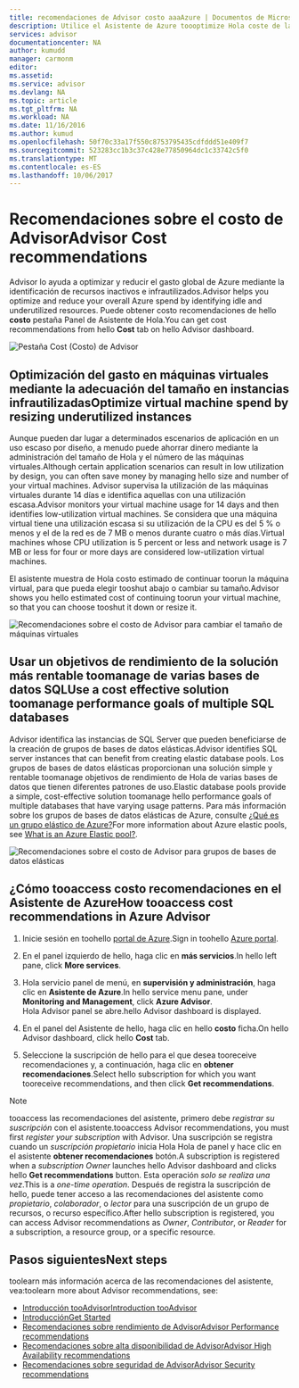 ```yaml
---
title: recomendaciones de Advisor costo aaaAzure | Documentos de Microsoft
description: Utilice el Asistente de Azure toooptimize Hola coste de las implementaciones de Azure.
services: advisor
documentationcenter: NA
author: kumudd
manager: carmonm
editor: 
ms.assetid: 
ms.service: advisor
ms.devlang: NA
ms.topic: article
ms.tgt_pltfrm: NA
ms.workload: NA
ms.date: 11/16/2016
ms.author: kumud
ms.openlocfilehash: 50f70c33a17f550c8753795435cdfddd51e409f7
ms.sourcegitcommit: 523283cc1b3c37c428e77850964dc1c33742c5f0
ms.translationtype: MT
ms.contentlocale: es-ES
ms.lasthandoff: 10/06/2017
---
```

# <a name="advisor-cost-recommendations"></a><span data-ttu-id="3c9f7-103">Recomendaciones sobre el costo de Advisor</span><span class="sxs-lookup"><span data-stu-id="3c9f7-103">Advisor Cost recommendations</span></span>

<span data-ttu-id="3c9f7-104">Advisor lo ayuda a optimizar y reducir el gasto global de Azure mediante la identificación de recursos inactivos e infrautilizados.</span><span class="sxs-lookup"><span data-stu-id="3c9f7-104">Advisor helps you optimize and reduce your overall Azure spend by identifying idle and underutilized resources.</span></span> <span data-ttu-id="3c9f7-105">Puede obtener costo recomendaciones de hello **costo** pestaña Panel de Asistente de Hola.</span><span class="sxs-lookup"><span data-stu-id="3c9f7-105">You can get cost recommendations from hello **Cost** tab on hello Advisor dashboard.</span></span>

![Pestaña Cost (Costo) de Advisor](./media/advisor-cost-recommendations/advisor-cost-tab2.png)

## <a name="optimize-virtual-machine-spend-by-resizing-underutilized-instances"></a><span data-ttu-id="3c9f7-107">Optimización del gasto en máquinas virtuales mediante la adecuación del tamaño en instancias infrautilizadas</span><span class="sxs-lookup"><span data-stu-id="3c9f7-107">Optimize virtual machine spend by resizing underutilized instances</span></span> 
<span data-ttu-id="3c9f7-108">Aunque pueden dar lugar a determinados escenarios de aplicación en un uso escaso por diseño, a menudo puede ahorrar dinero mediante la administración del tamaño de Hola y el número de las máquinas virtuales.</span><span class="sxs-lookup"><span data-stu-id="3c9f7-108">Although certain application scenarios can result in low utilization by design, you can often save money by managing hello size and number of your virtual machines.</span></span> <span data-ttu-id="3c9f7-109">Advisor supervisa la utilización de las máquinas virtuales durante 14 días e identifica aquellas con una utilización escasa.</span><span class="sxs-lookup"><span data-stu-id="3c9f7-109">Advisor monitors your virtual machine usage for 14 days and then identifies low-utilization virtual machines.</span></span> <span data-ttu-id="3c9f7-110">Se considera que una máquina virtual tiene una utilización escasa si su utilización de la CPU es del 5 % o menos y el de la red es de 7 MB o menos durante cuatro o más días.</span><span class="sxs-lookup"><span data-stu-id="3c9f7-110">Virtual machines whose CPU utilization is 5 percent or less and network usage is 7 MB or less for four or more days are considered low-utilization virtual machines.</span></span>

<span data-ttu-id="3c9f7-111">El asistente muestra de Hola costo estimado de continuar toorun la máquina virtual, para que pueda elegir tooshut abajo o cambiar su tamaño.</span><span class="sxs-lookup"><span data-stu-id="3c9f7-111">Advisor shows you hello estimated cost of continuing toorun your virtual machine, so that you can choose tooshut it down or resize it.</span></span>  

![Recomendaciones sobre el costo de Advisor para cambiar el tamaño de máquinas virtuales](./media/advisor-cost-recommendations/advisor-cost-resizevms.png)

## <a name="use-a-cost-effective-solution-toomanage-performance-goals-of-multiple-sql-databases"></a><span data-ttu-id="3c9f7-113">Usar un objetivos de rendimiento de la solución más rentable toomanage de varias bases de datos SQL</span><span class="sxs-lookup"><span data-stu-id="3c9f7-113">Use a cost effective solution toomanage performance goals of multiple SQL databases</span></span>
<span data-ttu-id="3c9f7-114">Advisor identifica las instancias de SQL Server que pueden beneficiarse de la creación de grupos de bases de datos elásticas.</span><span class="sxs-lookup"><span data-stu-id="3c9f7-114">Advisor identifies SQL server instances that can benefit from creating elastic database pools.</span></span> <span data-ttu-id="3c9f7-115">Los grupos de bases de datos elásticas proporcionan una solución simple y rentable toomanage objetivos de rendimiento de Hola de varias bases de datos que tienen diferentes patrones de uso.</span><span class="sxs-lookup"><span data-stu-id="3c9f7-115">Elastic database pools provide a simple, cost-effective solution toomanage hello performance goals of multiple databases that have varying usage patterns.</span></span> <span data-ttu-id="3c9f7-116">Para más información sobre los grupos de bases de datos elásticas de Azure, consulte [¿Qué es un grupo elástico de Azure?](https://azure.microsoft.com/en-us/documentation/articles/sql-database-elastic-pool/)</span><span class="sxs-lookup"><span data-stu-id="3c9f7-116">For more information about Azure elastic pools, see [What is an Azure Elastic pool?](https://azure.microsoft.com/en-us/documentation/articles/sql-database-elastic-pool/).</span></span>

![Recomendaciones sobre el costo de Advisor para grupos de bases de datos elásticas](./media/advisor-cost-recommendations/advisor-cost-elasticdbpools.png)

## <a name="how-tooaccess-cost-recommendations-in-azure-advisor"></a><span data-ttu-id="3c9f7-118">¿Cómo tooaccess costo recomendaciones en el Asistente de Azure</span><span class="sxs-lookup"><span data-stu-id="3c9f7-118">How tooaccess cost recommendations in Azure Advisor</span></span>

1. <span data-ttu-id="3c9f7-119">Inicie sesión en toohello [portal de Azure](https://portal.azure.com).</span><span class="sxs-lookup"><span data-stu-id="3c9f7-119">Sign in toohello [Azure portal](https://portal.azure.com).</span></span>

2. <span data-ttu-id="3c9f7-120">En el panel izquierdo de hello, haga clic en **más servicios**.</span><span class="sxs-lookup"><span data-stu-id="3c9f7-120">In hello left pane, click **More services**.</span></span>

3. <span data-ttu-id="3c9f7-121">Hola servicio panel de menú, en **supervisión y administración**, haga clic en **Asistente de Azure**.</span><span class="sxs-lookup"><span data-stu-id="3c9f7-121">In hello service menu pane, under **Monitoring and Management**, click **Azure Advisor**.</span></span>  
 <span data-ttu-id="3c9f7-122">Hola Advisor panel se abre.</span><span class="sxs-lookup"><span data-stu-id="3c9f7-122">hello Advisor dashboard is displayed.</span></span>

4. <span data-ttu-id="3c9f7-123">En el panel del Asistente de hello, haga clic en hello **costo** ficha.</span><span class="sxs-lookup"><span data-stu-id="3c9f7-123">On hello Advisor dashboard, click hello **Cost** tab.</span></span>

5. <span data-ttu-id="3c9f7-124">Seleccione la suscripción de hello para el que desea tooreceive recomendaciones y, a continuación, haga clic en **obtener recomendaciones**.</span><span class="sxs-lookup"><span data-stu-id="3c9f7-124">Select hello subscription for which you want tooreceive recommendations, and then click **Get recommendations**.</span></span>

> [!NOTE]
> <span data-ttu-id="3c9f7-125">tooaccess las recomendaciones del asistente, primero debe *registrar su suscripción* con el asistente.</span><span class="sxs-lookup"><span data-stu-id="3c9f7-125">tooaccess Advisor recommendations, you must first *register your subscription* with Advisor.</span></span> <span data-ttu-id="3c9f7-126">Una suscripción se registra cuando un *suscripción propietario* inicia Hola Hola de panel y hace clic en el asistente **obtener recomendaciones** botón.</span><span class="sxs-lookup"><span data-stu-id="3c9f7-126">A subscription is registered when a *subscription Owner* launches hello Advisor dashboard and clicks hello **Get recommendations** button.</span></span> <span data-ttu-id="3c9f7-127">Esta operación *solo se realiza una vez*.</span><span class="sxs-lookup"><span data-stu-id="3c9f7-127">This is a *one-time operation*.</span></span> <span data-ttu-id="3c9f7-128">Después de registra la suscripción de hello, puede tener acceso a las recomendaciones del asistente como *propietario*, *colaborador*, o *lector* para una suscripción de un grupo de recursos, o recurso específico.</span><span class="sxs-lookup"><span data-stu-id="3c9f7-128">After hello subscription is registered, you can access Advisor recommendations as *Owner*, *Contributor*, or *Reader* for a subscription, a resource group, or a specific resource.</span></span>

## <a name="next-steps"></a><span data-ttu-id="3c9f7-129">Pasos siguientes</span><span class="sxs-lookup"><span data-stu-id="3c9f7-129">Next steps</span></span>

<span data-ttu-id="3c9f7-130">toolearn más información acerca de las recomendaciones del asistente, vea:</span><span class="sxs-lookup"><span data-stu-id="3c9f7-130">toolearn more about Advisor recommendations, see:</span></span>
* [<span data-ttu-id="3c9f7-131">Introducción tooAdvisor</span><span class="sxs-lookup"><span data-stu-id="3c9f7-131">Introduction tooAdvisor</span></span>](advisor-overview.md)
* [<span data-ttu-id="3c9f7-132">Introducción</span><span class="sxs-lookup"><span data-stu-id="3c9f7-132">Get Started</span></span>](advisor-get-started.md)
* [<span data-ttu-id="3c9f7-133">Recomendaciones sobre rendimiento de Advisor</span><span class="sxs-lookup"><span data-stu-id="3c9f7-133">Advisor Performance recommendations</span></span>](advisor-cost-recommendations.md)
* [<span data-ttu-id="3c9f7-134">Recomendaciones sobre alta disponibilidad de Advisor</span><span class="sxs-lookup"><span data-stu-id="3c9f7-134">Advisor High Availability recommendations</span></span>](advisor-cost-recommendations.md)
* [<span data-ttu-id="3c9f7-135">Recomendaciones sobre seguridad de Advisor</span><span class="sxs-lookup"><span data-stu-id="3c9f7-135">Advisor Security recommendations</span></span>](advisor-cost-recommendations.md)
